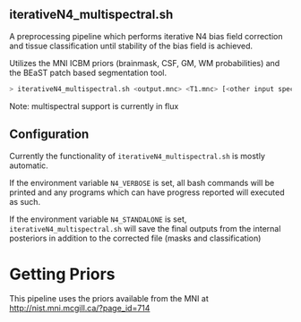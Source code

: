 iterativeN4_multispectral.sh
------------------------------

A preprocessing pipeline which performs iterative N4 bias field correction
and tissue classification until stability of the bias field is achieved.

Utilizes the MNI ICBM priors (brainmask, CSF, GM, WM probabilities) and the
BEaST patch based segmentation tool.

```sh
> iterativeN4_multispectral.sh <output.mnc> <T1.mnc> [<other input spectra>]
```

Note: multispectral support is currently in flux

## Configuration

Currently the functionality of `iterativeN4_multispectral.sh` is mostly automatic.

If the environment variable `N4_VERBOSE` is set, all bash commands will be printed
and any programs which can have progress reported will executed as such.

If the environment variable `N4_STANDALONE` is set, `iterativeN4_multispectral.sh`
will save the final outputs from the internal posteriors in addition to the corrected
file (masks and classification)

# Getting Priors

This pipeline uses the priors available from the MNI at http://nist.mni.mcgill.ca/?page_id=714
